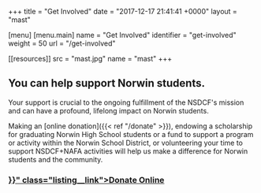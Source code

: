 +++
title = "Get Involved"
date  = "2017-12-17 21:41:41 +0000"
layout  = "mast"

[menu]
  [menu.main]
    name        = "Get Involved"
    identifier  = "get-involved"
    weight      = 50
    url         = "/get-involved"

[[resources]]
  src  = "mast.jpg"
  name = "mast"
+++

## You can help support Norwin students.

Your support is crucial to the ongoing fulfillment of the NSDCF's mission and can have a profound, lifelong impact on Norwin students.

Making an [online donation]({{< ref "/donate" >}}), endowing a scholarship for graduating Norwin High School students or a fund to support a program or activity within the Norwin School District, or volunteering your time to support NSDCF+NAFA activities will help us make a difference for Norwin students and the community.

<article class="listing listing--short">
  <h3 class="listing__title">
    <a href="{{< ref "/donate" >}}" class="listing__link">Donate Online</a>
  </h3>
</article>
